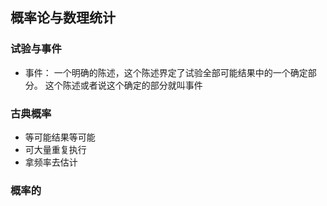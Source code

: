 ## 概率论与数理统计
### 试验与事件
- 事件： 一个明确的陈述，这个陈述界定了试验全部可能结果中的一个确定部分。 这个陈述或者说这个确定的部分就叫事件
### 古典概率
- 等可能结果等可能
- 可大量重复执行
- 拿频率去估计
### 概率的